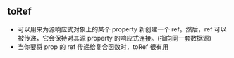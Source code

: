 ## toRef
  * 可以用来为源响应式对象上的某个 property 新创建一个 ref。然后，ref 可以被传递，它会保持对其源 property 的响应式连接。(指向同一套数据源)
  * 当你要将 prop 的 ref 传递给复合函数时，toRef 很有用